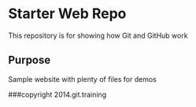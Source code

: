 # Starter Web Repo

This repository is for showing how Git and GitHub work

## Purpose

Sample website with plenty of files for demos

###copyright
2014.git.training